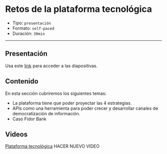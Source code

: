 # Retos de la plataforma tecnológica

* Tipo: `presentación`
* Formato: `self-paced`
* Duración: `30min`

***

## Presentación
Usa este [link](https://docs.google.com/presentation/d/19gGvRXE08W1R8kx9AXMf9iodA3WXFv3-oQGjj63sx3E/edit#slide=id.g7ef40cfad7d7df77_135) para acceder a las diapositivas.

## Contenido
En esta sección cubriremos los siguientes temas:

* La plataforma tiene que poder proyectar las 4 estrategias.
* APIs como una herramienta para poder crecer y desarrollar 
	canales de democratización de información.
* Caso Fidor Bank	

## Videos
[Plataforma tecnológica](https://www.useloom.com/share/575a2086864849f19ebbd4680fdd8f5e) HACER NUEVO VIDEO

